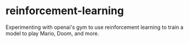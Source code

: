 # reinforcement-learning
Experimenting with openai's gym to use reinforcement learning to train a model to play Mario, Doom, and more.
